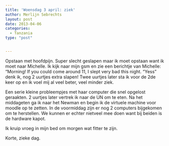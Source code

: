 ```yaml
---
title: 'Woensdag 3 april: ziek'
author: Merlijn Sebrechts
layout: post
date: 2013-04-06
categories:
  - Tanzania
type: "post"


---
```

Opstaan met hoofdpijn. Super slecht geslapen maar ik moet opstaan want ik moet naar Michelle. Ik kijk naar mijn gsm en zie een berichtje van Michelle: &#8220;Morning! If you could come around 11, I slept very bad this night. &#8220;Yess&#8221; denk ik, nog 2 uurtjes extra slapen! Twee uurtjes later sta ik voor de 2de keer op en ik voel mij al veel beter, veel minder ziek.

Een serie kleine probleempjes met haar computer die snel opgelost geraakten. 2 uurtjes later vertrek ik naar de UN om te eten. Na het middageten ga ik naar het Newman en begin ik de virtuele machine voor moodle op te zetten. In de voormiddag zijn er nog 2 computers bijgekomen om te herstellen. We kunnen er echter nietveel mee doen want bij beiden is de hardware kapot.

Ik kruip vroeg in mijn bed om morgen wat fitter te zijn.
  
Korte, zieke dag.
